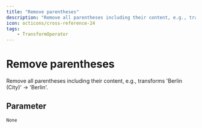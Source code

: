 ```yaml
---
title: "Remove parentheses"
description: "Remove all parentheses including their content, e.g., transforms 'Berlin (City)' -> 'Berlin'."
icon: octicons/cross-reference-24
tags: 
    - TransformOperator
---
```

# Remove parentheses
<!-- This file was generated - DO NOT CHANGE IT MANUALLY -->



Remove all parentheses including their content, e.g., transforms 'Berlin (City)' -> 'Berlin'.


## Parameter

`None`